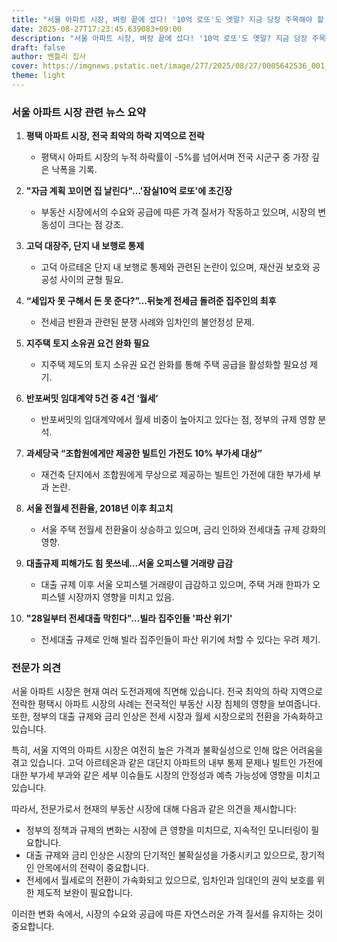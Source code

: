 ```yaml
---
title: "서울 아파트 시장, 벼랑 끝에 섰다! '10억 로또'도 옛말? 지금 당장 주목해야 할 충격적인 이유 9가지"
date: 2025-08-27T17:23:45.639083+09:00
description: "서울 아파트 시장, 벼랑 끝에 섰다! '10억 로또'도 옛말? 지금 당장 주목해야 할 충격적인 이유 9가지"
draft: false
author: 벤틀리 집사
cover: https://imgnews.pstatic.net/image/277/2025/08/27/0005642536_001_20250827145116019.jpg
theme: light
---
```


### 서울 아파트 시장 관련 뉴스 요약

1. **평택 아파트 시장, 전국 최악의 하락 지역으로 전락**
   - 평택시 아파트 시장의 누적 하락률이 -5%를 넘어서며 전국 시군구 중 가장 깊은 낙폭을 기록.

2. **"자금 계획 꼬이면 집 날린다"…'잠실10억 로또'에 초긴장**
   - 부동산 시장에서의 수요와 공급에 따른 가격 질서가 작동하고 있으며, 시장의 변동성이 크다는 점 강조.

3. **고덕 대장주, 단지 내 보행로 통제**
   - 고덕 아르테온 단지 내 보행로 통제와 관련된 논란이 있으며, 재산권 보호와 공공성 사이의 균형 필요.

4. **“세입자 못 구해서 돈 못 준다?”…뒤늦게 전세금 돌려준 집주인의 최후**
   - 전세금 반환과 관련된 분쟁 사례와 임차인의 불안정성 문제.

5. **지주택 토지 소유권 요건 완화 필요**
   - 지주택 제도의 토지 소유권 요건 완화를 통해 주택 공급을 활성화할 필요성 제기.

6. **반포써밋 임대계약 5건 중 4건 ‘월세’**
   - 반포써밋의 임대계약에서 월세 비중이 높아지고 있다는 점, 정부의 규제 영향 분석.

7. **과세당국 “조합원에게만 제공한 빌트인 가전도 10% 부가세 대상”**
   - 재건축 단지에서 조합원에게 무상으로 제공하는 빌트인 가전에 대한 부가세 부과 논란.

8. **서울 전월세 전환율, 2018년 이후 최고치**
   - 서울 주택 전월세 전환율이 상승하고 있으며, 금리 인하와 전세대출 규제 강화의 영향.

9. **대출규제 피해가도 힘 못쓰네…서울 오피스텔 거래량 급감**
   - 대출 규제 이후 서울 오피스텔 거래량이 급감하고 있으며, 주택 거래 한파가 오피스텔 시장까지 영향을 미치고 있음.

10. **"28일부터 전세대출 막힌다"…빌라 집주인들 '파산 위기'**
    - 전세대출 규제로 인해 빌라 집주인들이 파산 위기에 처할 수 있다는 우려 제기.

### 전문가 의견

서울 아파트 시장은 현재 여러 도전과제에 직면해 있습니다. 전국 최악의 하락 지역으로 전락한 평택시 아파트 시장의 사례는 전국적인 부동산 시장 침체의 영향을 보여줍니다. 또한, 정부의 대출 규제와 금리 인상은 전세 시장과 월세 시장으로의 전환을 가속화하고 있습니다.

특히, 서울 지역의 아파트 시장은 여전히 높은 가격과 불확실성으로 인해 많은 어려움을 겪고 있습니다. 고덕 아르테온과 같은 대단지 아파트의 내부 통제 문제나 빌트인 가전에 대한 부가세 부과와 같은 세부 이슈들도 시장의 안정성과 예측 가능성에 영향을 미치고 있습니다.

따라서, 전문가로서 현재의 부동산 시장에 대해 다음과 같은 의견을 제시합니다:

- 정부의 정책과 규제의 변화는 시장에 큰 영향을 미치므로, 지속적인 모니터링이 필요합니다.
- 대출 규제와 금리 인상은 시장의 단기적인 불확실성을 가중시키고 있으므로, 장기적인 안목에서의 전략이 중요합니다.
- 전세에서 월세로의 전환이 가속화되고 있으므로, 임차인과 임대인의 권익 보호를 위한 제도적 보완이 필요합니다.

이러한 변화 속에서, 시장의 수요와 공급에 따른 자연스러운 가격 질서를 유지하는 것이 중요합니다.